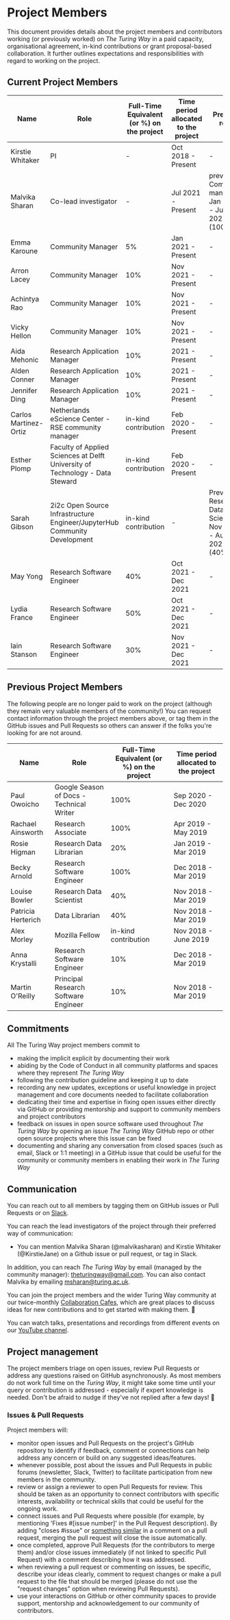 # Project Members

This document provides details about the project members and contributors working (or previously worked) on _The Turing Way_ in a paid capacity, organisational agreement, in-kind contributions or grant proposal-based collaboration.
It further outlines expectations and responsibilities with regard to working on the project.

## Current Project Members

| Name | Role | Full-Time Equivalent (or %) on the project | Time period allocated to the project | Previous roles |
|---|---|---|---|---|
| Kirstie Whitaker | PI | - | Oct 2018 - Present | - |
| Malvika Sharan | Co-lead investigator | - | Jul 2021 - Present | previously: Community manager, Jan 2020 - Jun 2021 (100%) |
| Emma Karoune | Community Manager | 5% | Jan 2021 - Present | - |
| Arron Lacey | Community Manager | 10% | Nov 2021 - Present | - |
| Achintya Rao | Community Manager | 10% | Nov 2021 - Present | - |
| Vicky Hellon | Community Manager | 10% | Nov 2021 - Present | - |
| Aida Mehonic | Research Application Manager | 10% | 2021 - Present | - |
| Alden Conner | Research Application Manager | 10% | 2021 - Present | - |
| Jennifer Ding | Research Application Manager | 10% | 2021 - Present | - |
| Carlos Martinez-Ortiz | Netherlands eScience Center - RSE community manager | in-kind contribution | Feb 2020 - Present | - |
| Esther Plomp | Faculty of Applied Sciences at Delft University of Technology - Data Steward | in-kind contribution | Feb 2020 - Present | - |
| Sarah Gibson | 2i2c Open Source Infrastructure Engineer/JupyterHub Community Development | in-kind contribution | - | Prevously: Research Data Scientist, Nov 2018 - Aug 2021 (40%) |
| May Yong | Research Software Engineer | 40% | Oct 2021 - Dec 2021 | - |
| Lydia France | Research Software Engineer | 50% | Oct 2021 - Dec 2021 | - |
| Iain Stanson | Research Software Engineer | 30% | Nov 2021 - Dec 2021 | - |

## Previous Project Members

The following people are no longer paid to work on the project (although they remain very valuable members of the community!)
You can request contact information through the project members above, or tag them in the GitHub issues and Pull Requests so others can answer if the folks you're looking for are not around.

| Name | Role | Full-Time Equivalent (or %) on the project | Time period allocated to the project |
|---|---|---|---|
| Paul Owoicho | Google Season of Docs - Technical Writer | 100% | Sep 2020 - Dec 2020 |
| Rachael Ainsworth | Research Associate | 100% | Apr 2019 - May 2019 |
| Rosie Higman | Research Data Librarian | 20% | Jan 2019 - Mar 2019 |
| Becky Arnold | Research Software Engineer | 100% | Dec 2018 - Mar 2019 |
| Louise Bowler | Research Data Scientist | 40% | Nov 2018 - Mar 2019 |
| Patricia Herterich | Data Librarian | 40% | Nov 2018 - Mar 2019 |
| Alex Morley | Mozilla Fellow | in-kind contribution |  Nov 2018 - June 2019  |
| Anna Krystalli | Research Software Engineer | 10% | Dec 2018 - Mar 2019 |
| Martin O'Reilly | Principal Research Software Engineer | 10% | Nov 2018 - Mar 2019 |

## Commitments

All The Turing Way project members commit to
- making the implicit explicit by documenting their work
- abiding by the Code of Conduct in all community platforms and spaces where they represent _The Turing Way_
- following the contribution guideline and keeping it up to date
- recording any new updates, exceptions or useful knowledge in project management and core documents needed to facilitate collaboration
- dedicating their time and expertise in fixing open issues either directly via GitHub or providing mentorship and support to community members and project contributors
- feedback on issues in open source software used throughout _The Turing Way_ by opening an issue _The Turing Way_ GitHub repo or other open source projects where this issue can be fixed
- documenting and sharing any conversation from closed spaces (such as email, Slack or 1:1 meeting) in a GitHub issue that could be useful for the community or community members in enabling their work in _The Turing Way_ 

## Communication

You can reach out to all members by tagging them on GitHub issues or Pull Requests or on [Slack](https://join.slack.com/t/theturingway/shared_invite/zt-fn608gvb-h_ZSpoA29cCdUwR~TIqpBw).

You can reach the lead investigators of the project through their preferred way of communication:
- You can mention Malvika Sharan (@malvikasharan) and Kirstie Whitaker (@KirstieJane) on a Github issue or pull request, or tag in Slack.

In addition, you can reach _The Turing Way_ by email (managed by the community manager): theturingway@gmail.com. 
You can also contact Malvika by emailing [msharan@turing.ac.uk](mailto:msharan@turing.ac.uk).

You can join the project members and the wider Turing Way community at our twice-monthly [Collaboration Cafes](https://the-turing-way.netlify.app/community-handbook/coworking/coworking-collabcafe.html), which are great places to discuss ideas for new contributions and to get started with making them. :rocket:

You can watch talks, presentations and recordings from different events on our [YouTube channel](https://www.youtube.com/channel/UCPDxZv5BMzAw0mPobCbMNuA).

## Project management

The project members triage on open issues, review Pull Requests or address any questions raised on GitHub asynchronously.
As most members do not work full time on the _Turing Way_, it might take some time until your query or contribution is addressed - especially if expert knowledge is needed. Don't be afraid to nudge if they've not replied after a few days! :sparkling_heart:

### Issues & Pull Requests

Project members will:
- monitor open issues and Pull Requests on the project's GitHub repository to identify if feedback, comment or connections can help address any concern or build on any suggested ideas/features.
- whenever possible, post about the issues and Pull Requests in public forums (newsletter, Slack, Twitter) to facilitate participation from new members in the community.
- review or assign a reviewer to open Pull Requests for review. This should be taken as an opportunity to connect contributors with specific interests, availability or technical skills that could be useful for the ongoing work.
- connect issues and Pull Requests where possible (for example, by mentioning 'Fixes #[issue number]' in the Pull Request description). By adding "closes #issue" or [something similar](https://help.github.com/articles/closing-issues-using-keywords/) in a comment on a pull request, merging the pull request will close the issue automatically.
- once completed, approve Pull Requests (for the contributors to merge them) and/or close issues immediately (if not linked to specific Pull Request) with a comment describing how it was addressed. 
- when reviewing a pull request or commenting on issues, be specific, describe your ideas clearly, comment to request changes or make a pull request to the file that should be merged (please do not use the "request changes" option when reviewing Pull Requests).
- use your interactions on GitHub or other community spaces to provide support, mentorship and acknowledgement to our community of contributors.
